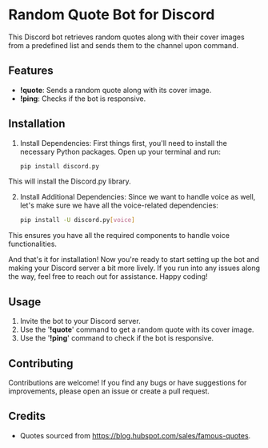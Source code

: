 # Random Quote Bot for Discord

This Discord bot retrieves random quotes along with their cover images from a predefined list and sends them to the channel upon command.

## Features

- **!quote**: Sends a random quote along with its cover image.
- **!ping**: Checks if the bot is responsive.

## Installation

1. Install Dependencies: First things first, you'll need to install the necessary Python packages. Open up your terminal and run:
   
   ```bash
   pip install discord.py

This will install the Discord.py library.

2. Install Additional Dependencies: Since we want to handle voice as well, let's make sure we have all the voice-related dependencies:

   ```bash
   pip install -U discord.py[voice]

This ensures you have all the required components to handle voice functionalities.

And that's it for installation! Now you're ready to start setting up the bot and making your Discord server a bit more lively. If you run into any issues along the way, feel free to reach out for assistance. Happy coding!

## Usage

1. Invite the bot to your Discord server.
2. Use the '**!quote**' command to get a random quote with its cover image.
3. Use the '**!ping**' command to check if the bot is responsive.

## Contributing
Contributions are welcome! If you find any bugs or have suggestions for improvements, please open an issue or create a pull request.

## Credits
- Quotes sourced from https://blog.hubspot.com/sales/famous-quotes.
